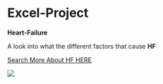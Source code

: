 # Excel-Project


**Heart-Failure**

A look into what the different factors that cause **HF**

<a href="https://www.nhlbi.nih.gov/health/heart-failure
![image](https://user-images.githubusercontent.com/121649266/210028325-f290fb6a-f467-4993-a7a1-db7996d7819d.png)
">Search More About HF HERE</a>

<img src =
"https://ac-cdn.azureedge.net/infusionnewssiteimages/agingcare/21e637ea-aa74-4ae2-b278-181d2cded7a3.jpg" />


<img srg =
"https://github.com/mhesen/Excell-Project/blob/main/HF%20Ejection%20Fraction.jpg?raw=true" />
